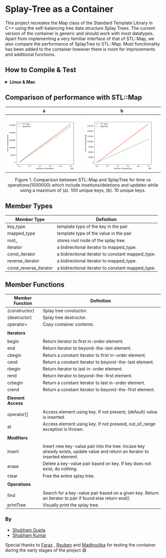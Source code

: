 # Splay-Tree as a Container

This project recreates the Map class of the Standard Template Library in C++ using the self-balancing tree data structure Splay Trees. The current version of the container is generic and should work with most datatypes. Apart from implementing a very familiar interface of that of STL::Map, we also compare the performance of SplayTree to STL::Map. Most functionality has been added to the container however there is room for improvements and additional functions. 

## How to Compile & Test
<details>
  <summary><b> Linux & Mac </b> </summary>
  
  ### Compilation  
  
  ```shell
  git clone https://github.com/IamShubhamGupto/Splay-Tree-as-a-Container.git
  make -f makefile.mk clientfile=<ENTER PATH TO CLIENT FILE NAME HERE>
  ./a.out
  ```  

  <b>EXAMPLE </b>
  
  ```shell
  make -f makefile.mk clientfile=clientfiles/client1.cpp
  ./bin/a.out
  ```
  
  ### Testing  
  
  Prerequiste:
  
  ```shell
  pip3 install matplotlib
  ```
  
  Guide:
  
  ```
  Usage: python3 run_test.py [options] {-t | --testfile}

  Required for execution:
          -t, --testfile <path>
                  Path to testfile containing test cases

  options:
          -m, --max_ops <maximum operations>
                  Maximum number of operations - insertions/updates/deletions to performed. 
                  Default=1000

          -k, --max_keys <maximum keys>
                  Maximum number of unique keys stored in container. 
                  Default = 100

          -h, --help
                  Display Help
  ```
  
  <b>EXAMPLE </b>
  
  ```shell
  python3 tests/run_test.py -t tests/test1.cpp -m 10000 -k 100
  ```
  #### Clean Up
  In order to clean the generated files, run ```make -f makefile.mk clean```.
</details>  

## Comparison of performance with STL::Map

  **a**          |  **b**
:-------------------------:|:-------------------------:
![](docs/comparison100k.png)  |  ![](docs/comparison10k.png) 
<p align="center">
    Figure 1. Comparison between STL::Map and SplayTree for time vs operations(1000000) which include insetions/deletions and updates while using a maximum of (a). 100 unique keys, (b). 10 unique keys.
</p>

## Member Types
| <b> Member Type </b>    | <b> Definition </b>                               |
| -------------           | -------------                                     |
| key_type                | template type of the key in the pair              |
| mapped_type             | template type of the value in the pair            |
| root_                   | stores root node of the splay tree.               |
| iterator                | a bidirectional iterator to mapped_type.          |
| const_iterator          | a bidirectional iterator to constant mapped_type. |
| reverse_iterator        | a bidirectional iterator to mapped_type.          |
| const_reverse_iterator  | a bidirectional iterator to constant mapped_type. |

## Member Functions


| <b> Member Function </b>    | <b> Definition </b>                           |
| -------------           | -------------                                     |
| (constructor)           | Splay tree constuctor.                            |
| (destructor)            | Splay tree destructor.                            |
| operator=               | Copy container contents.                          |
|               |                         |
| <b> Iterators </b>      |                                   |
|               |                         |
| begin                   | Return iterator to first in-order element.               |
| end                     | Return iterator to beyond-the-last element.              |
| cbegin                  | Return a constant iterator to first in-order element.    |
| cend                    | Return a constant iterator to beyond-the-last element.   |
| rbegin                  | Return iterator to last in-order element.                |
| rend                    | Return iterator to beyond-the-first element.             |
| crbegin                 | Return a constant iterator to last in-order element.     |
| crend                   | Return a constant iterator to beyond-the-first element.  |
|               |                         |
| <b> Element Access </b> |                                                       |
|                         |                         |
| operator[]              | Access element using key. If not present, (default) value is inserted.      |
| at                      | Access element using key. If not preseed, out_of_range exception is thrown. |
|                         |                                                                             |
| <b> Modifiers </b>      |                                                                                                                               |
|                         |                                                                                                                               |
| insert                  | Insert new key-value pair into the tree. Incase key already exists, update value and return an iterator to inserted element.  |
| erase                   | Delete a key-value pair based on key. If key does not exist, do nothing.                                                      |
| clear                   | Free the entire splay tree.                                                                                                   |
|                         |                                                                                                             |
| <b> Operations </b>     |                                                                                                             |
|                         |                                                                                                             |
| find                    | Search for a key-value pair based on a given key. Return an iterator to pair if found else return end()     |
| printTree               | Visually print the splay tree.                                                                              |

### By
- [Shubham Gupta](https://github.com/IamShubhamGupto)
- [Shubham Kumar](https://github.com/shubham2k)

Special thanks to [Faraz](https://github.com/farazzshaikh) , [Reuben](https://github.com/iamrgm) and [Madhoolika](https://github.com/madhoo29) for testing the container during the early stages of the project 😄
